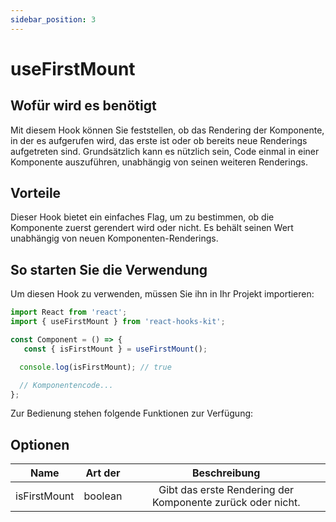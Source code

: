 ```yaml
---
sidebar_position: 3
---
```


# useFirstMount

## Wofür wird es benötigt

Mit diesem Hook können Sie feststellen, ob das Rendering der Komponente, in der es aufgerufen wird, das erste ist oder ob bereits neue Renderings aufgetreten sind. Grundsätzlich kann es nützlich sein, Code einmal in einer Komponente auszuführen, unabhängig von seinen weiteren Renderings.

## Vorteile

Dieser Hook bietet ein einfaches Flag, um zu bestimmen, ob die Komponente zuerst gerendert wird oder nicht. Es behält seinen Wert unabhängig von neuen Komponenten-Renderings.

## So starten Sie die Verwendung

Um diesen Hook zu verwenden, müssen Sie ihn in Ihr Projekt importieren:

```jsx
import React from 'react';
import { useFirstMount } from 'react-hooks-kit';

const Component = () => {
   const { isFirstMount } = useFirstMount();

  console.log(isFirstMount); // true

  // Komponentencode...
};
```

Zur Bedienung stehen folgende Funktionen zur Verfügung:

## Optionen

| Name | Art der | Beschreibung |
| :---: | :---: | :---: |
| isFirstMount | boolean | Gibt das erste Rendering der Komponente zurück oder nicht. |
